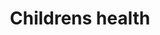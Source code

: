 ---
title: Childrens health
longTitle: "Children's health"
tags:
- gccommon
french:
- "[[Sante de lenfant]]"
relatedTerm:
- "[[Childhood diseases]]"
---